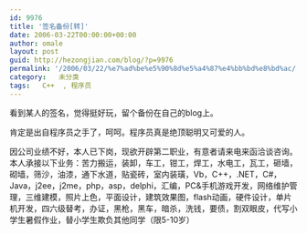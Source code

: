 ```yaml
---
id: 9976
title: '签名备份[转]'
date: 2006-03-22T00:00:00+00:00
author: omale
layout: post
guid: http://hezongjian.com/blog/?p=9976
permalink: '/2006/03/22/%e7%ad%be%e5%90%8d%e5%a4%87%e4%bb%bd%e8%bd%ac/'
category:   未分类
tags:   C++  , 程序员
---
```

看到某人的签名，觉得挺好玩，留个备份在自己的blog上。

肯定是出自程序员之手了，呵呵。程序员真是绝顶聪明又可爱的人。

因公司业绩不好，本人已下岗，现欲开辟第二职业，有意者请来电来函洽谈咨询。本人承接以下业务：苦力搬运，装卸，车工，钳工，焊工，水电工，瓦工，砸墙，砌墙，筛沙，油漆，通下水道，贴瓷砖，室内装璜，Vb，C++，.NET，C#，Java，j2ee，j2me，php，asp，delphi，汇编，PC&手机游戏开发，网络维护管理，三维建模，照片上色，平面设计，建筑效果图，flash动画，硬件设计，单片机开发，四六级替考，办证，黑枪，黑车，暗杀，洗钱，要债，割双眼皮，代写小学生暑假作业，替小学生欺负其他同学（限5-10岁）  
<font class=diary_poster>